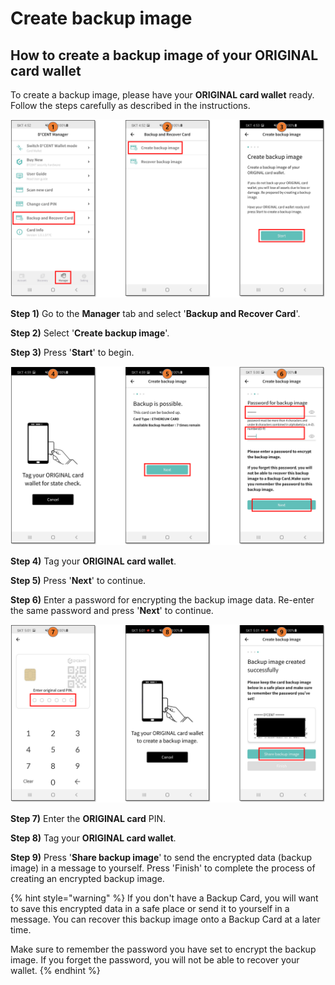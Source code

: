 # Create backup image

## How to create a backup image of your ORIGINAL card wallet

To create a backup image,  please have your **ORIGINAL card wallet** ready.  
Follow the steps carefully as described in the instructions.

![](../../.gitbook/assets/11%20%282%29.png)

**Step 1\)** Go to the **Manager** tab and select '**Backup and Recover Card**'. 

**Step 2\)** Select '**Create backup image**'.

**Step 3\)** Press '**Start**' to begin.

![](../../.gitbook/assets/12%20%282%29.png)

**Step 4\)** Tag your **ORIGINAL card wallet**. 

**Step 5\)** Press '**Next**' to continue.

**Step 6\)** Enter a password for encrypting the backup image data. Re-enter the same password and press '**Next**' to continue.

![](../../.gitbook/assets/13%20%281%29.png)

**Step 7\)** Enter the **ORIGINAL card** PIN.

**Step 8\)** Tag your **ORIGINAL card wallet**.

**Step 9\)** Press '**Share backup image**' to send the encrypted data \(backup image\) in a message to yourself. Press 'Finish' to complete the process of creating an encrypted backup image.

{% hint style="warning" %}
If you don't have a Backup Card, you will want to save this encrypted data in a safe place or send it to yourself in a message. You can recover this backup image onto a Backup Card at a later time. 

Make sure to remember the password you have set to encrypt the backup image. If you forget the password, you will not be able to recover your wallet.
{% endhint %}




